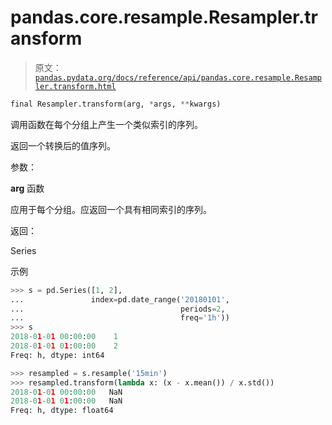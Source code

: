 # pandas.core.resample.Resampler.transform

> 原文：[`pandas.pydata.org/docs/reference/api/pandas.core.resample.Resampler.transform.html`](https://pandas.pydata.org/docs/reference/api/pandas.core.resample.Resampler.transform.html)

```py
final Resampler.transform(arg, *args, **kwargs)
```

调用函数在每个分组上产生一个类似索引的序列。

返回一个转换后的值序列。

参数：

**arg** 函数

应用于每个分组。应返回一个具有相同索引的序列。

返回：

Series

示例

```py
>>> s = pd.Series([1, 2],
...               index=pd.date_range('20180101',
...                                   periods=2,
...                                   freq='1h'))
>>> s
2018-01-01 00:00:00    1
2018-01-01 01:00:00    2
Freq: h, dtype: int64 
```

```py
>>> resampled = s.resample('15min')
>>> resampled.transform(lambda x: (x - x.mean()) / x.std())
2018-01-01 00:00:00   NaN
2018-01-01 01:00:00   NaN
Freq: h, dtype: float64 
```
